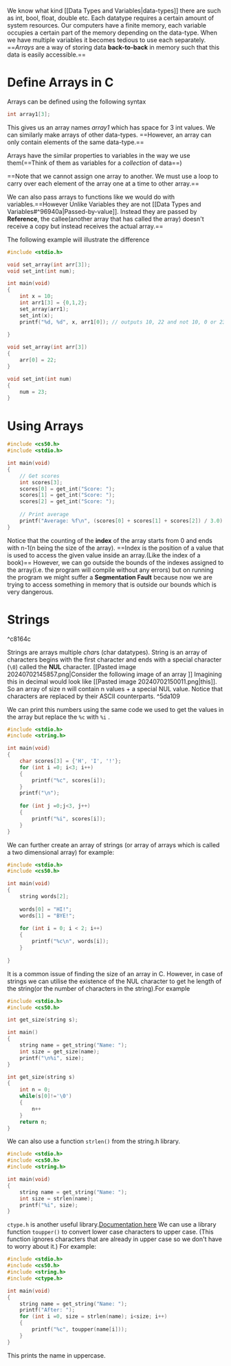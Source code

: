 We know what kind [[Data Types and Variables|data-types]] there are such as int, bool, float, double etc. Each datatype requires a certain amount of system resources. Our computers have a finite memory, each variable occupies a certain part of the memory depending on the data-type. 
When we have multiple variables it becomes tedious to use each separately.
==_Arrays_ are a way of storing data **back-to-back** in memory such that this data is easily accessible.==

# Define Arrays in C
Arrays can be defined using the following syntax
```C
int array1[3];
```
This gives us an array names *array1* which has space for 3 int values.
We can similarly make arrays of other data-types. ==However, an array can only contain elements of the same data-type.==

Arrays have the similar properties to variables in the way we use them(==Think of them as variables for a *collection* of data==)

==Note that we cannot assign one array to another. We must use a loop to carry over each element of the array one at a time to other array.==

We can also pass arrays to functions like we would do with variables.==However Unlike Variables they are not [[Data Types and Variables#^96940a|Passed-by-value]]. Instead they are passed by **Reference**, the callee(another array that has called the array) doesn't receive a copy but instead receives the actual array.==

The following example will illustrate the difference
```C
#include <stdio.h>

void set_array(int arr[3]);
void set_int(int num);

int main(void)
{
	int x = 10;
	int arr1[3] = {0,1,2};
	set_array(arr1);
	set_int(x);
	printf("%d, %d", x, arr1[0]); // outputs 10, 22 and not 10, 0 or 23, 0
	
}

void set_array(int arr[3])
{
	arr[0] = 22;
}

void set_int(int num)
{
	num = 23;
}
```
# Using Arrays
```C
#include <cs50.h>
#include <stdio.h>

int main(void)
{
    // Get scores
    int scores[3];
    scores[0] = get_int("Score: ");
    scores[1] = get_int("Score: ");
    scores[2] = get_int("Score: ");
    
    // Print average
    printf("Average: %f\n", (scores[0] + scores[1] + scores[2]) / 3.0);
}
```
Notice that the counting of the **index** of the array starts from 0 and ends with n-1(n being the size of the array).
==Index is the position of a value that is used to access the given value inside an array.(Like the index of a book)==
However, we can go outside the bounds of the indexes assigned to the array(i.e. the program will compile without any errors) but on running the program we might suffer a **Segmentation Fault** because now we are trying to access something in memory that is outside our bounds which is very dangerous.

# Strings

^c8164c

Strings are arrays multiple *char*s (char datatypes). String is an array of characters begins with the first character and ends with a special character (`\0`) called the **NUL** character. 
[[Pasted image 20240702145857.png|Consider the following image of an array ]]
Imagining this in decimal would look like [[Pasted image 20240702150011.png|this]].
So an array of size n will contain n values + a special NUL value.
Notice that characters are replaced by their ASCII counterparts. ^5da109

We can print this numbers using the same code we used to get the values in the array but replace the `%c` with `%i` .
```C
#include <stdio.h>
#include <string.h>

int main(void)
{
	char scores[3] = {'H', 'I', '!'};
	for (int i =0; i<3; i++)
	{
		printf("%c", scores[i]);
	}
	printf("\n");
	
	for (int j =0;j<3, j++)
	{
		printf("%i", scores[i]);
	}
}
```
We can further create an array of strings (or array of arrays which is called a two dimensional array)
for example:
```C
#include <stdio.h>
#include <cs50.h>

int main(void)
{
	string words[2];
	
	words[0] = "HI!";
	words[1] = "BYE!";
	
	for (int i = 0; i < 2; i++)
	{
		printf("%c\n", words[i]);
	}
	
}
```
It is a common issue of finding the size of an array in C. However, in case of strings we can utilise the existence of the NUL character to get he length of the string(or the number of characters in the string).For example
```C
#include <stdio.h>
#include <cs50.h>

int get_size(string s);

int main()
{
	string name = get_string("Name: ");
	int size = get_size(name);
	printf("\n%i", size);
}

int get_size(string s)
{
	int n = 0;
	while(s[0]!='\0')
	{
		n++
	}
	return n;
}
```
We can also use a function ```strlen()``` from the string.h library. 

```C
#include <stdio.h>
#include <cs50.h>
#include <string.h>

int main(void)
{
	string name = get_string("Name: ");
	int size = strlen(name);
	printf("%i", size);
}
```

`ctype.h` is another useful library.[Documentation here](https://manual.cs50.io/#ctype.h)
We can use a library function ```toupper()``` to convert lower case characters to upper case. (This function ignores characters that are already in upper case so we don't have to worry about it.)
For example:
```C
#include <stdio.h>
#include <cs50.h>
#include <string.h>
#include <ctype.h>

int main(void)
{
	string name = get_string("Name: ");
	printf("After: ");
	for (int i =0, size = strlen(name); i<size; i++)
	{
		printf("%c", toupper(name[i]));
	}
}
```
This prints the name in uppercase. 
